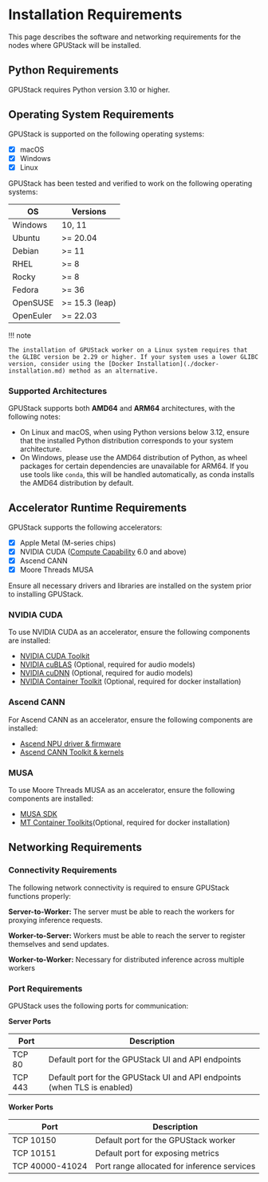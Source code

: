 # Installation Requirements

This page describes the software and networking requirements for the nodes where GPUStack will be installed.

## Python Requirements

GPUStack requires Python version 3.10 or higher.

## Operating System Requirements

GPUStack is supported on the following operating systems:

- [x] macOS
- [x] Windows
- [x] Linux

GPUStack has been tested and verified to work on the following operating systems:

| OS        | Versions        |
| --------- | --------------- |
| Windows   | 10, 11          |
| Ubuntu    | \>= 20.04       |
| Debian    | \>= 11          |
| RHEL      | \>= 8           |
| Rocky     | \>= 8           |
| Fedora    | \>= 36          |
| OpenSUSE  | \>= 15.3 (leap) |
| OpenEuler | \>= 22.03       |

!!! note

    The installation of GPUStack worker on a Linux system requires that the GLIBC version be 2.29 or higher. If your system uses a lower GLIBC version, consider using the [Docker Installation](./docker-installation.md) method as an alternative.

### Supported Architectures

GPUStack supports both **AMD64** and **ARM64** architectures, with the following notes:

- On Linux and macOS, when using Python versions below 3.12, ensure that the installed Python distribution corresponds to your system architecture.
- On Windows, please use the AMD64 distribution of Python, as wheel packages for certain dependencies are unavailable for ARM64. If you use tools like `conda`, this will be handled automatically, as conda installs the AMD64 distribution by default.

## Accelerator Runtime Requirements

GPUStack supports the following accelerators:

- [x] Apple Metal (M-series chips)
- [x] NVIDIA CUDA ([Compute Capability](https://developer.nvidia.com/cuda-gpus) 6.0 and above)
- [x] Ascend CANN
- [x] Moore Threads MUSA

Ensure all necessary drivers and libraries are installed on the system prior to installing GPUStack.

### NVIDIA CUDA

To use NVIDIA CUDA as an accelerator, ensure the following components are installed:

- [NVIDIA CUDA Toolkit](https://developer.nvidia.com/cuda-toolkit)
- [NVIDIA cuBLAS](https://developer.nvidia.com/cublas) (Optional, required for audio models)
- [NVIDIA cuDNN](https://developer.nvidia.com/cudnn) (Optional, required for audio models)
- [NVIDIA Container Toolkit](https://docs.nvidia.com/datacenter/cloud-native/container-toolkit) (Optional, required for docker installation)

### Ascend CANN

For Ascend CANN as an accelerator, ensure the following components are installed:

- [Ascend NPU driver & firmware](https://www.hiascend.com/en/hardware/firmware-drivers/community)
- [Ascend CANN Toolkit & kernels](https://www.hiascend.com/zh/developer/download/community/result?module=cann)

### MUSA

To use Moore Threads MUSA as an accelerator, ensure the following components are installed:

- [MUSA SDK](https://developer.mthreads.com/sdk/download/musa)
- [MT Container Toolkits](https://developer.mthreads.com/sdk/download/CloudNative)(Optional, required for docker installation)

## Networking Requirements

### Connectivity Requirements

The following network connectivity is required to ensure GPUStack functions properly:

**Server-to-Worker:** The server must be able to reach the workers for proxying inference requests.

**Worker-to-Server:** Workers must be able to reach the server to register themselves and send updates.

**Worker-to-Worker:** Necessary for distributed inference across multiple workers

### Port Requirements

GPUStack uses the following ports for communication:

**Server Ports**

| Port    | Description                                                              |
| ------- | ------------------------------------------------------------------------ |
| TCP 80  | Default port for the GPUStack UI and API endpoints                       |
| TCP 443 | Default port for the GPUStack UI and API endpoints (when TLS is enabled) |

**Worker Ports**

| Port            | Description                                 |
| --------------- | ------------------------------------------- |
| TCP 10150       | Default port for the GPUStack worker        |
| TCP 10151       | Default port for exposing metrics           |
| TCP 40000-41024 | Port range allocated for inference services |
